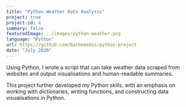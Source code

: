 ```yaml
---
title: "Python Weather Data Analysis"
project: true
project-id: 4
summary: false
featuredImage: ../images/python-weather.png
language: "Python"
url: https://github.com/Bachemedei/python-project
date: "July 2020"
---
```


Using Python, I wrote a script that can take weather data scraped from websites and output visualisations and human-readable summaries.

This project further developed my Python skills, with an emphasis on working with dictionaries, writing functions, and constructing data visualisations in Python.
